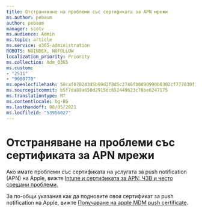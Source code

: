 ```yaml
---
title: Отстраняване на проблеми със сертификата за APN мрежи
ms.author: pebaum
author: pebaum
manager: scotv
ms.audience: Admin
ms.topic: article
ms.service: o365-administration
ROBOTS: NOINDEX, NOFOLLOW
localization_priority: Priority
ms.collection: Adm_O365
ms.custom:
- "2511"
- "9000770"
ms.openlocfilehash: 50caf07024345b99d2f8d5c2746fb8d90990b0302cf777030f1b2af109f4cf4f
ms.sourcegitcommit: b5f7da89a650d2915dc652449623c78be6247175
ms.translationtype: MT
ms.contentlocale: bg-BG
ms.lasthandoff: 08/05/2021
ms.locfileid: "53956027"
---
```

# <a name="troubleshooting-issues-with-apns-certificate"></a>Отстраняване на проблеми със сертификата за APN мрежи

Ако имате проблеми със сертификата на услугата за push notification (APN) на Apple, вижте [Intune и сертификата за APN: ЧЗВ и често срещани проблеми.](https://techcommunity.microsoft.com/t5/Intune-Customer-Success/Intune-and-the-APNs-certificate-FAQ-and-common-issues/ba-p/280121)

За по-общи указания как да подновите своя сертификат за push notification на Apple, вижте [Получаване на apple MDM push certificate](https://docs.microsoft.com/intune/apple-mdm-push-certificate-get#renew-apple-mdm-push-certificate).